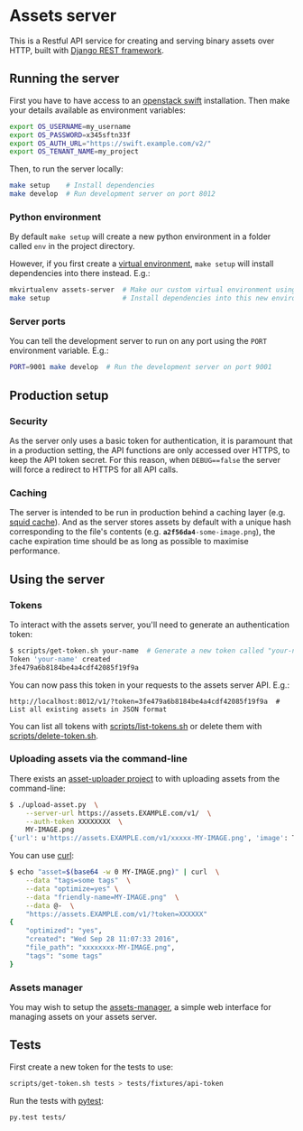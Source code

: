 Assets server
===

This is a Restful API service for creating and serving binary assets over HTTP, built with [Django REST framework](http://www.django-rest-framework.org/).

Running the server
---

First you have to have access to an [openstack swift](http://docs.openstack.org/developer/swift/) installation. Then make your details available as environment variables:

``` bash
export OS_USERNAME=my_username
export OS_PASSWORD=x345sftn33f
export OS_AUTH_URL="https://swift.example.com/v2/"
export OS_TENANT_NAME=my_project
```

Then, to run the server locally:

``` bash
make setup    # Install dependencies
make develop  # Run development server on port 8012
```

### Python environment

By default `make setup` will create a new python environment in a folder called `env` in the project directory.

However, if you first create a [virtual environment](http://docs.python-guide.org/en/latest/dev/virtualenvs/), `make setup` will install dependencies into there instead. E.g.:

``` bash
mkvirtualenv assets-server  # Make our custom virtual environment using virtualenvwrapper
make setup                  # Install dependencies into this new environment
```

### Server ports

You can tell the development server to run on any port using the `PORT` environment variable. E.g.:

``` bash
PORT=9001 make develop  # Run the development server on port 9001
```

Production setup
---

### Security

As the server only uses a basic token for authentication, it is paramount that in a production setting, the API functions are only accessed over HTTPS, to keep the API token secret. For this reason, when `DEBUG==false` the server will force a redirect to HTTPS for all API calls.

### Caching

The server is intended to be run in production behind a caching layer (e.g. [squid cache](http://www.squid-cache.org/)). And as the server stores assets by default with a unique hash corresponding to the file's contents (e.g. <code><b>a2f56da4</b>-some-image.png</code>), the cache expiration time should be as long as possible to maximise performance.

Using the server
---

### Tokens

To interact with the assets server, you'll need to generate an authentication token:

``` bash
$ scripts/get-token.sh your-name  # Generate a new token called "your-name"
Token 'your-name' created
3fe479a6b8184be4a4cdf42085f19f9a
```

You can now pass this token in your requests to the assets server API. E.g.:

```
http://localhost:8012/v1/?token=3fe479a6b8184be4a4cdf42085f19f9a  # List all existing assets in JSON format
```

You can list all tokens with [scripts/list-tokens.sh](scripts/list-tokens.sh) or delete them with [scripts/delete-token.sh](scripts/delete-token.sh).

### Uploading assets via the command-line

There exists an [asset-uploader project](https://github.com/ubuntudesign/asset-uploader) to with uploading assets from the command-line:

``` bash
$ ./upload-asset.py  \
    --server-url https://assets.EXAMPLE.com/v1/  \
    --auth-token XXXXXXXX  \
    MY-IMAGE.png
{'url': u'https://assets.EXAMPLE.com/v1/xxxxx-MY-IMAGE.png', 'image': True, 'created': u'Tue Sep 27 16:13:22 2016', 'file_path': u'xxxxx-MY-IMAGE.png', 'tags': u''}
```

You can use [curl](https://curl.haxx.se/docs/manpage.html):

``` bash
$ echo "asset=$(base64 -w 0 MY-IMAGE.png)" | curl  \
    --data "tags=some tags"  \
    --data "optimize=yes" \
    --data "friendly-name=MY-IMAGE.png"  \
    --data @-  \
    "https://assets.EXAMPLE.com/v1/?token=XXXXXX"
{
    "optimized": "yes", 
    "created": "Wed Sep 28 11:07:33 2016", 
    "file_path": "xxxxxxxx-MY-IMAGE.png", 
    "tags": "some tags"
}
```

### Assets manager

You may wish to setup the [assets-manager](https://github.com/ubuntudesign/assets-manager/), a simple web interface for managing assets on your assets server.

Tests
---

First create a new token for the tests to use:

``` bash
scripts/get-token.sh tests > tests/fixtures/api-token
```

Run the tests with [pytest](http://pytest.org/):

``` bash
py.test tests/
```
